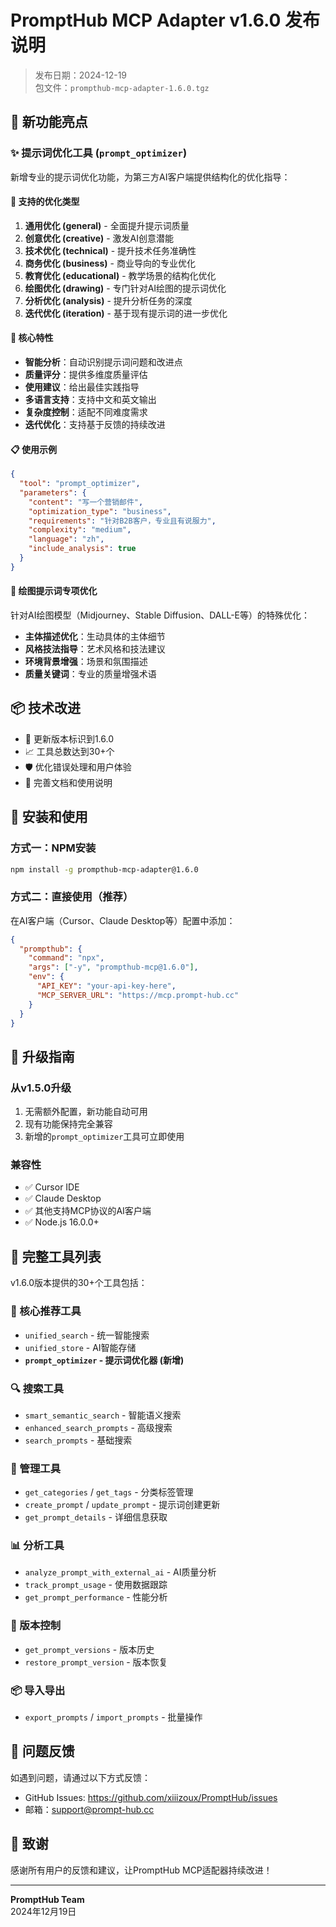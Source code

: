 # PromptHub MCP Adapter v1.6.0 发布说明

> 发布日期：2024-12-19  
> 包文件：`prompthub-mcp-adapter-1.6.0.tgz`

## 🎯 新功能亮点

### ✨ 提示词优化工具 (`prompt_optimizer`)

新增专业的提示词优化功能，为第三方AI客户端提供结构化的优化指导：

#### 🔧 支持的优化类型

1. **通用优化 (general)** - 全面提升提示词质量
2. **创意优化 (creative)** - 激发AI创意潜能
3. **技术优化 (technical)** - 提升技术任务准确性
4. **商务优化 (business)** - 商业导向的专业优化
5. **教育优化 (educational)** - 教学场景的结构化优化
6. **绘图优化 (drawing)** - 专门针对AI绘图的提示词优化
7. **分析优化 (analysis)** - 提升分析任务的深度
8. **迭代优化 (iteration)** - 基于现有提示词的进一步优化

#### 🎨 核心特性

- **智能分析**：自动识别提示词问题和改进点
- **质量评分**：提供多维度质量评估
- **使用建议**：给出最佳实践指导
- **多语言支持**：支持中文和英文输出
- **复杂度控制**：适配不同难度需求
- **迭代优化**：支持基于反馈的持续改进

#### 📋 使用示例

```json
{
  "tool": "prompt_optimizer",
  "parameters": {
    "content": "写一个营销邮件",
    "optimization_type": "business",
    "requirements": "针对B2B客户，专业且有说服力",
    "complexity": "medium",
    "language": "zh",
    "include_analysis": true
  }
}
```

#### 🎯 绘图提示词专项优化

针对AI绘图模型（Midjourney、Stable Diffusion、DALL-E等）的特殊优化：

- **主体描述优化**：生动具体的主体细节
- **风格技法指导**：艺术风格和技法建议
- **环境背景增强**：场景和氛围描述
- **质量关键词**：专业的质量增强术语

## 📦 技术改进

- 🔧 更新版本标识到1.6.0
- 📈 工具总数达到30+个
- 🛡️ 优化错误处理和用户体验
- 📝 完善文档和使用说明

## 🚀 安装和使用

### 方式一：NPM安装
```bash
npm install -g prompthub-mcp-adapter@1.6.0
```

### 方式二：直接使用（推荐）
在AI客户端（Cursor、Claude Desktop等）配置中添加：

```json
{
  "prompthub": {
    "command": "npx",
    "args": ["-y", "prompthub-mcp@1.6.0"],
    "env": {
      "API_KEY": "your-api-key-here",
      "MCP_SERVER_URL": "https://mcp.prompt-hub.cc"
    }
  }
}
```

## 🔄 升级指南

### 从v1.5.0升级
1. 无需额外配置，新功能自动可用
2. 现有功能保持完全兼容
3. 新增的`prompt_optimizer`工具可立即使用

### 兼容性
- ✅ Cursor IDE
- ✅ Claude Desktop
- ✅ 其他支持MCP协议的AI客户端
- ✅ Node.js 16.0.0+

## 🎯 完整工具列表

v1.6.0版本提供的30+个工具包括：

### 🚀 核心推荐工具
- `unified_search` - 统一智能搜索
- `unified_store` - AI智能存储
- **`prompt_optimizer` - 提示词优化器 (新增)**

### 🔍 搜索工具
- `smart_semantic_search` - 智能语义搜索
- `enhanced_search_prompts` - 高级搜索
- `search_prompts` - 基础搜索

### 📝 管理工具
- `get_categories` / `get_tags` - 分类标签管理
- `create_prompt` / `update_prompt` - 提示词创建更新
- `get_prompt_details` - 详细信息获取

### 📊 分析工具
- `analyze_prompt_with_external_ai` - AI质量分析
- `track_prompt_usage` - 使用数据跟踪
- `get_prompt_performance` - 性能分析

### 🔄 版本控制
- `get_prompt_versions` - 版本历史
- `restore_prompt_version` - 版本恢复

### 📦 导入导出
- `export_prompts` / `import_prompts` - 批量操作

## 🐛 问题反馈

如遇到问题，请通过以下方式反馈：
- GitHub Issues: https://github.com/xiiizoux/PromptHub/issues
- 邮箱：support@prompt-hub.cc

## 🙏 致谢

感谢所有用户的反馈和建议，让PromptHub MCP适配器持续改进！

---

**PromptHub Team**  
2024年12月19日 